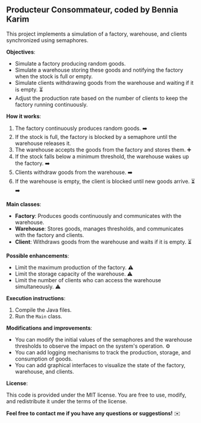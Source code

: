 ## Producteur Consommateur, coded by Bennia Karim

This project implements a simulation of a factory, warehouse, and clients synchronized using semaphores. 

**Objectives**:

* Simulate a factory producing random goods. 
* Simulate a warehouse storing these goods and notifying the factory when the stock is full or empty. 
* Simulate clients withdrawing goods from the warehouse and waiting if it is empty. ‍⏳
* Adjust the production rate based on the number of clients to keep the factory running continuously. 

**How it works**:

1. The factory continuously produces random goods. ➡️
2. If the stock is full, the factory is blocked by a semaphore until the warehouse releases it. 
3. The warehouse accepts the goods from the factory and stores them. ➕️
4. If the stock falls below a minimum threshold, the warehouse wakes up the factory. ➡️
5. Clients withdraw goods from the warehouse. ‍➡️
6. If the warehouse is empty, the client is blocked until new goods arrive. ⏳➡️

**Main classes**:

* **Factory**: Produces goods continuously and communicates with the warehouse. 
* **Warehouse**: Stores goods, manages thresholds, and communicates with the factory and clients. 
* **Client**: Withdraws goods from the warehouse and waits if it is empty. ‍⏳

**Possible enhancements**:

* Limit the maximum production of the factory. ⚠️
* Limit the storage capacity of the warehouse. ⚠️
* Limit the number of clients who can access the warehouse simultaneously. ‍⚠️

**Execution instructions**:

1. Compile the Java files. 
2. Run the `Main` class. 

**Modifications and improvements**:

* You can modify the initial values of the semaphores and the warehouse thresholds to observe the impact on the system's operation. ⚙️
* You can add logging mechanisms to track the production, storage, and consumption of goods. 
* You can add graphical interfaces to visualize the state of the factory, warehouse, and clients. 

**License**:

This code is provided under the MIT license. You are free to use, modify, and redistribute it under the terms of the license.

**Feel free to contact me if you have any questions or suggestions!** ✉️
